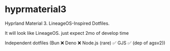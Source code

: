 # hyprmaterial3
Hyprland Material 3. LineageOS-Inspired Dotfiles.


It will look like LineageOS. just expect 2mo of develop time

Independent dotfiles (Bun ❌ Deno ❌ Node.js (rare) ✅ GJS ✅ (dep of agsv2))
